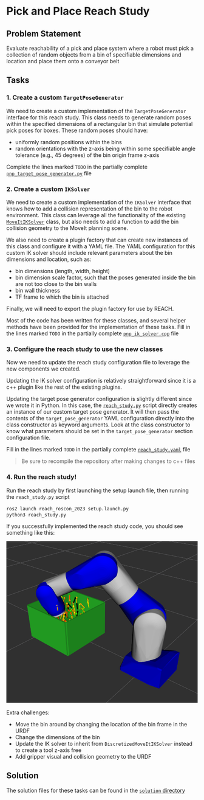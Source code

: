 # Pick and Place Reach Study

## Problem Statement
Evaluate reachability of a pick and place system where a robot must pick a collection of random objects from a bin of specifiable dimensions and location and place them onto a conveyor belt

## Tasks
### 1. Create a custom `TargetPoseGenerator`
We need to create a custom implementation of the `TargetPoseGenerator` interface for this reach study.
This class needs to generate random poses within the specified dimensions of a rectangular bin that simulate potential pick poses for boxes.
These random poses should have:

  - uniformly random positions within the bins
  - random orientations with the z-axis being within some specifiable angle tolerance (e.g., 45 degrees) of the bin origin frame z-axis

Complete the lines marked `TODO` in the partially complete [`pnp_target_pose_generator.py`](pnp_target_pose_generator.py) file

### 2. Create a custom `IKSolver`
We need to create a custom implementation of the `IKSolver` interface that knows how to add a collision representation of the bin to the robot environment.
This class can leverage all the functionality of the existing [`MoveItIKSolver`](https://github.com/ros-industrial/reach_ros2/blob/1.4.0/include/reach_ros/ik/moveit_ik_solver.h#L46) class, but also needs to add a function to add the bin collision geometry to the MoveIt planning scene.

We also need to create a plugin factory that can create new instances of this class and configure it with a YAML file.
The YAML configuration for this custom IK solver should include relevant parameters about the bin dimensions and location, such as:
    
  - bin dimensions (length, width, height)
  - bin dimension scale factor, such that the poses generated inside the bin are not too close to the bin walls
  - bin wall thickness
  - TF frame to which the bin is attached

Finally, we will need to export the plugin factory for use by REACH.

Most of the code has been written for these classes, and several helper methods have been provided for the implementation of these tasks.
Fill in the lines marked `TODO` in the partially complete [`pnp_ik_solver.cpp`](pnp_ik_solver.cpp) file

### 3. Configure the reach study to use the new classes
Now we need to update the reach study configuration file to leverage the new components we created.

Updating the IK solver configuration is relatively straightforward since it is a c++ plugin like the rest of the existing plugins.

Updating the target pose generator configuration is slightly different since we wrote it in Python.
In this case, the [`reach_study.py`](reach_study.py) script directly creates an instance of our custom target pose generator.
It will then pass the contents of the `target_pose_generator` YAML configuration directly into the class constructor as keyword arguments. 
Look at the class constructor to know what parameters should be set in the `target_pose_generator` section configuration file.

Fill in the lines marked `TODO` in the partially complete [`reach_study.yaml`](resources/reach_study.yaml) file

> Be sure to recompile the repository after making changes to c++ files

### 4. Run the reach study!

Run the reach study by first launching the setup launch file, then running the `reach_study.py` script

```commandline
ros2 launch reach_roscon_2023 setup.launch.py
python3 reach_study.py
```

If you successfully implemented the reach study code, you should see something like this:

![Pick and place reach study results](docs/pnp_reach_study.png)

Extra challenges:
- Move the bin around by changing the location of the bin frame in the URDF
- Change the dimensions of the bin
- Update the IK solver to inherit from `DiscretizedMoveItIKSolver` instead to create a tool z-axis free 
- Add gripper visual and collision geometry to the URDF

## Solution
The solution files for these tasks can be found in the [`solution` directory](solution)
